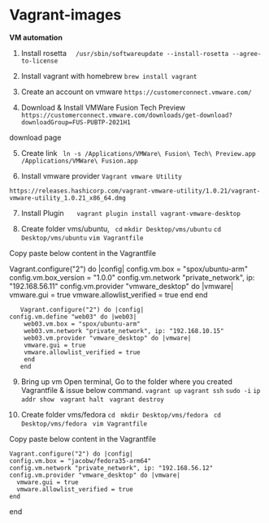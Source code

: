 # Vagrant-images
**VM automation**

1. Install rosetta
`	/usr/sbin/softwareupdate --install-rosetta --agree-to-license `
	
2. Install vagrant with homebrew
	`brew install vagrant`
	
3. Create an account on vmware
	`https://customerconnect.vmware.com/`
	
4. Download & Install VMWare Fusion Tech Preview
`https://customerconnect.vmware.com/downloads/get-download?downloadGroup=FUS-PUBTP-2021H1`

download page

5. Create link
      ` ln -s /Applications/VMWare\ Fusion\ Tech\ Preview.app /Applications/VMWare\ Fusion.app`

6. Install vmware provider
	`Vagrant vmware Utility`

`https://releases.hashicorp.com/vagrant-vmware-utility/1.0.21/vagrant-vmware-utility_1.0.21_x86_64.dmg`

7. Install Plugin
`	vagrant plugin install vagrant-vmware-desktop`

8. Create folder vms/ubuntu, 
 ` cd`
 `mkdir Desktop/vms/ubuntu`
 `cd Desktop/vms/ubuntu`
 `vim Vagrantfile`
 
 Copy paste  below content in the Vagrantfile
  
  Vagrant.configure("2") do |config| 
  config.vm.box = "spox/ubuntu-arm" 
  config.vm.box_version = "1.0.0"
  config.vm.network "private_network", ip: "192.168.56.11"
  config.vm.provider "vmware_desktop" do |vmware|
    vmware.gui = true
    vmware.allowlist_verified = true
   end
 end

  
       Vagrant.configure("2") do |config| 
	config.vm.define "web03" do |web03|
		web03.vm.box = "spox/ubuntu-arm"
		web03.vm.network "private_network", ip: "192.168.10.15"
		web03.vm.provider "vmware_desktop" do |vmware|
		vmware.gui = true
		vmware.allowlist_verified = true
		end
       end
	
9. Bring up vm
	Open terminal, Go to the folder where you created Vagrantfile & issue below command.
  `vagrant up`
	`vagrant ssh`
  `sudo -i`
  `ip addr show`
  `vagrant halt `
	`vagrant destroy`
	
10. Create folder vms/fedora
    `cd`
   ` mkdir Desktop/vms/fedora`
   ` cd Desktop/vms/fedora`
   ` vim Vagrantfile`
 
 Copy paste  below content in the Vagrantfile
  
    Vagrant.configure("2") do |config| 
    config.vm.box = "jacobw/fedora35-arm64" 
    config.vm.network "private_network", ip: "192.168.56.12"
    config.vm.provider "vmware_desktop" do |vmware|
      vmware.gui = true
      vmware.allowlist_verified = true
    end
  end
